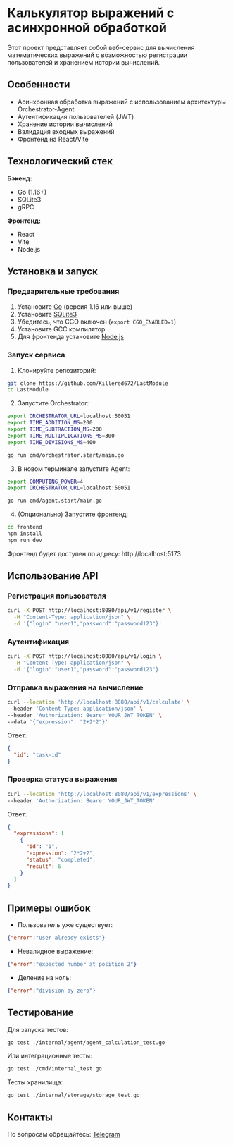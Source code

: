 # Калькулятор выражений с асинхронной обработкой

Этот проект представляет собой веб-сервис для вычисления математических выражений с возможностью регистрации пользователей и хранением истории вычислений.

## Особенности

- Асинхронная обработка выражений с использованием архитектуры Orchestrator-Agent
- Аутентификация пользователей (JWT)
- Хранение истории вычислений
- Валидация входных выражений
- Фронтенд на React/Vite

## Технологический стек

**Бэкенд:**
- Go (1.16+)
- SQLite3
- gRPC

**Фронтенд:**
- React
- Vite
- Node.js

## Установка и запуск

### Предварительные требования

1. Установите [Go](https://golang.org/dl/) (версия 1.16 или выше)
2. Установите [SQLite3](https://www.sqlite.org/download.html)
3. Убедитесь, что CGO включен (`export CGO_ENABLED=1`)
4. Установите GCC компилятор
5. Для фронтенда установите [Node.js](https://nodejs.org/en/download)

### Запуск сервиса

1. Клонируйте репозиторий:

```bash
git clone https://github.com/Killered672/LastModule
cd LastModule
```

2. Запустите Orchestrator:

```bash
export ORCHESTRATOR_URL=localhost:50051
export TIME_ADDITION_MS=200
export TIME_SUBTRACTION_MS=200
export TIME_MULTIPLICATIONS_MS=300
export TIME_DIVISIONS_MS=400

go run cmd/orchestrator.start/main.go
```

3. В новом терминале запустите Agent:

```bash
export COMPUTING_POWER=4
export ORCHESTRATOR_URL=localhost:50051

go run cmd/agent.start/main.go
```

4. (Опционально) Запустите фронтенд:

```bash
cd frontend
npm install
npm run dev
```

Фронтенд будет доступен по адресу: http://localhost:5173

## Использование API

### Регистрация пользователя

```bash
curl -X POST http://localhost:8080/api/v1/register \
  -H "Content-Type: application/json" \
  -d '{"login":"user1","password":"password123"}'
```

### Аутентификация

```bash
curl -X POST http://localhost:8080/api/v1/login \
  -H "Content-Type: application/json" \
  -d '{"login":"user1","password":"password123"}'
```

### Отправка выражения на вычисление

```bash
curl --location 'http://localhost:8080/api/v1/calculate' \
--header 'Content-Type: application/json' \
--header 'Authorization: Bearer YOUR_JWT_TOKEN' \
--data '{"expression": "2+2*2"}'
```

Ответ:
```json
{
  "id": "task-id"
}
```

### Проверка статуса выражения

```bash
curl --location 'http://localhost:8080/api/v1/expressions' \
--header 'Authorization: Bearer YOUR_JWT_TOKEN'
```

Ответ:
```json
{
  "expressions": [
    {
      "id": "1",
      "expression": "2*2+2",
      "status": "completed",
      "result": 6
    }
  ]
}
```

## Примеры ошибок

- Пользователь уже существует:
```json
{"error":"User already exists"}
```

- Невалидное выражение:
```json
{"error":"expected number at position 2"}
```

- Деление на ноль:
```json
{"error":"division by zero"}
```

## Тестирование

Для запуска тестов:

```bash
go test ./internal/agent/agent_calculation_test.go
```

Или интеграционные тесты:

```bash
go test ./cmd/internal_test.go
```

Тесты хранилища:

```bash
go test ./internal/storage/storage_test.go
```

## Контакты

По вопросам обращайтесь: [Telegram](https://t.me/Killered_656)
